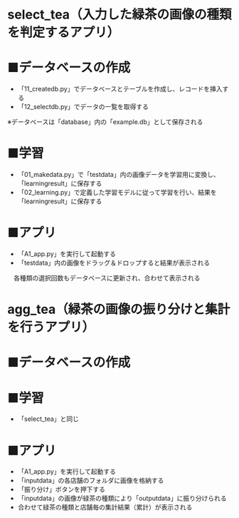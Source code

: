 # select_tea（入力した緑茶の画像の種類を判定するアプリ）

# ■データベースの作成

- 「11_createdb.py」でデータベースとテーブルを作成し、レコードを挿入する
- 「12_selectdb.py」でデータの一覧を取得する

※データベースは「database」内の「example.db」として保存される

# ■学習

- 「01_makedata.py」で「testdata」内の画像データを学習用に変換し、「learningresult」に保存する
- 「02_learning.py」で定義した学習モデルに従って学習を行い、結果を「learningresult」に保存する

# ■アプリ

- 「A1_app.py」を実行して起動する
- 「testdata」内の画像をドラッグ＆ドロップすると結果が表示される

　各種類の選択回数もデータベースに更新され、合わせて表示される


# agg_tea（緑茶の画像の振り分けと集計を行うアプリ）

# ■データベースの作成
# ■学習

- 「select_tea」と同じ

# ■アプリ

- 「A1_app.py」を実行して起動する
- 「inputdata」の各店舗のフォルダに画像を格納する
- 「振り分け」ボタンを押下する
- 「inputdata」の画像が緑茶の種類により「outputdata」に振り分けられる
- 合わせて緑茶の種類と店舗毎の集計結果（累計）が表示される